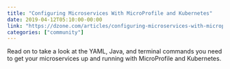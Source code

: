 ```yaml
---
title: "Configuring Microservices With MicroProfile and Kubernetes"
date: 2019-04-12T05:10:00-00:00
link: "https://dzone.com/articles/configuring-microservices-with-microprofile-and-ku"
categories: ["community"]
---
```


Read on to take a look at the YAML, Java, and terminal commands you need to get your microservices up and running with MicroProfile and Kubernetes.